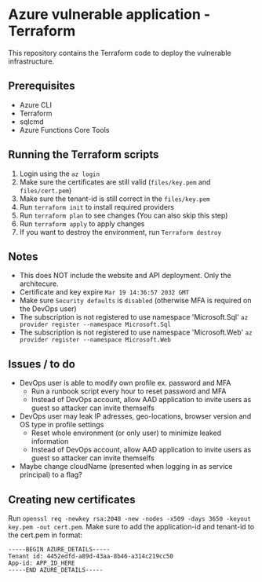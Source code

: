 # Azure vulnerable application - Terraform

This repository contains the Terraform code to deploy the vulnerable infrastructure. 

## Prerequisites 
- Azure CLI
- Terraform
- sqlcmd
- Azure Functions Core Tools 

## Running the Terraform scripts
1. Login using the `az login`
2. Make sure the certificates are still valid (`files/key.pem` and `files/cert.pem`)
3. Make sure the tenant-id is still correct in the `files/key.pem`
4. Run `terraform init` to install required providers
5. Run `terraform plan` to see changes (You can also skip this step)
6. Run `terraform apply` to apply changes
7. If you want to destroy the environment, run `Terraform destroy`

## Notes
- This does NOT include the website and API deployment. Only the architecure.
- Certificate and key expire `Mar 19 14:36:57 2032 GMT`
- Make sure `Security defaults` is `disabled` (otherwise MFA is required on the DevOps user)
- The subscription is not registered to use namespace 'Microsoft.Sql' `az provider register --namespace Microsoft.Sql`
- The subscription is not registered to use namespace 'Microsoft.Web' `az provider register --namespace Microsoft.Web`

## Issues / to do
- DevOps user is able to modify own profile ex. password and MFA
  - Run a runbook script every hour to reset password and MFA
  - Instead of DevOps account, allow AAD application to invite users as guest so attacker can invite themselfs
- DevOps user may leak IP adresses, geo-locations, browser version and OS type in profile settings
  - Reset whole environment (or only user) to minimize leaked information
  - Instead of DevOps account, allow AAD application to invite users as guest so attacker can invite themselfs
- Maybe change cloudName (presented when logging in as service principal) to a flag?

## Creating new certificates
Run `openssl req -newkey rsa:2048 -new -nodes -x509 -days 3650 -keyout key.pem -out cert.pem`. Make sure to add the application-id and tenant-id to the cert.pem in format:
```
-----BEGIN AZURE_DETAILS-----
Tenant id: 4452edfd-a89d-43aa-8b46-a314c219cc50
App-id: APP_ID_HERE
-----END AZURE_DETAILS-----
```

